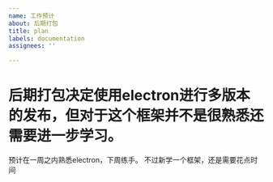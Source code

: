 ```yaml
---
name: 工作预计
about: 后期打包
title: plan
labels: documentation
assignees: ''

---
```


# 后期打包决定使用electron进行多版本的发布，但对于这个框架并不是很熟悉还需要进一步学习。
预计在一周之内熟悉electron，下周练手。
不过新学一个框架，还是需要花点时间
